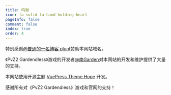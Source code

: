 ```yaml
---
title: 鸣谢
icon: fa-solid fa-hand-holding-heart
pageInfo: false
comment: false
index: true
order: 4
---
```


特别感谢[@普通的一名博客 plunt](https://space.bilibili.com/451272694)赞助本网站域名。

<BiliBili bvid="BV1HE4m1d7nt"/>

《PvZ2 Gardendless》游戏的开发者[@南Garden](https://space.bilibili.com/355909245)对本网站的开发和维护提供了大量的支持。

本网站使用开源主题 [VuePress Theme Hope](https://theme-hope.vuejs.press/zh/) 开发。

感谢所有对《PvZ2 Gardendless》游戏和官网的支持！
